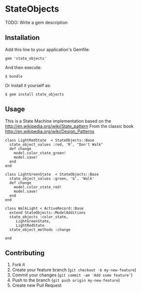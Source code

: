 # StateObjects

TODO: Write a gem description

## Installation

Add this line to your application's Gemfile:

    gem 'state_objects'

And then execute:

    $ bundle

Or install it yourself as:

    $ gem install state_objects

## Usage

This is a State Machine implementation based on the http://en.wikipedia.org/wiki/State_pattern
From the classic book http://en.wikipedia.org/wiki/Design_Patterns

    class LightRedState  < StateObjects::Base
      state_object_values :red, 'R', "Don't Walk" 
      def change
        model.color_state_green!
        model.save!    
      end  
    end        
    
    class LightGreenState  < StateObjects::Base
      state_object_values :green, 'G', 'Walk' 
      def change
        model.color_state_red!
        model.save!    
      end  
    end        
    
    class WalkLight < ActiveRecord::Base
      extend StateObjects::ModelAdditions
      state_objects :color_state,
         LightGreenState,
         LightRedState 
      state_object_methods :change
    
    end

## Contributing

1. Fork it
2. Create your feature branch (`git checkout -b my-new-feature`)
3. Commit your changes (`git commit -am 'Add some feature'`)
4. Push to the branch (`git push origin my-new-feature`)
5. Create new Pull Request
